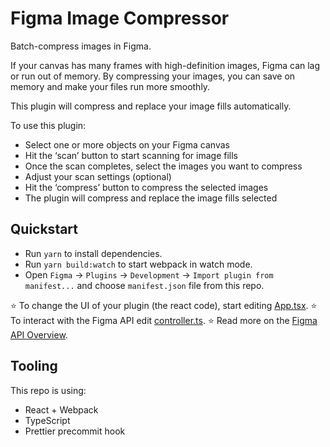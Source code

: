 # Figma Image Compressor

Batch-compress images in Figma.

If your canvas has many frames with high-definition images, Figma can lag or run out of memory. By compressing your images, you can save on memory and make your files run more smoothly.

This plugin will compress and replace your image fills automatically.

To use this plugin:

- Select one or more objects on your Figma canvas
- Hit the ‘scan’ button to start scanning for image fills
- Once the scan completes, select the images you want to compress
- Adjust your scan settings (optional)
- Hit the ‘compress’ button to compress the selected images
- The plugin will compress and replace the image fills selected

## Quickstart

- Run `yarn` to install dependencies.
- Run `yarn build:watch` to start webpack in watch mode.
- Open `Figma` -> `Plugins` -> `Development` -> `Import plugin from manifest...` and choose `manifest.json` file from this repo.

⭐ To change the UI of your plugin (the react code), start editing [App.tsx](./src/app/components/App.tsx).
⭐ To interact with the Figma API edit [controller.ts](./src/plugin/controller.ts).
⭐ Read more on the [Figma API Overview](https://www.figma.com/plugin-docs/api/api-overview/).

## Tooling

This repo is using:

- React + Webpack
- TypeScript
- Prettier precommit hook
